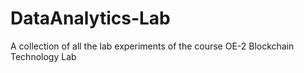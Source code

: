 # DataAnalytics-Lab
A collection of all the lab experiments of the course OE-2 Blockchain Technology Lab
